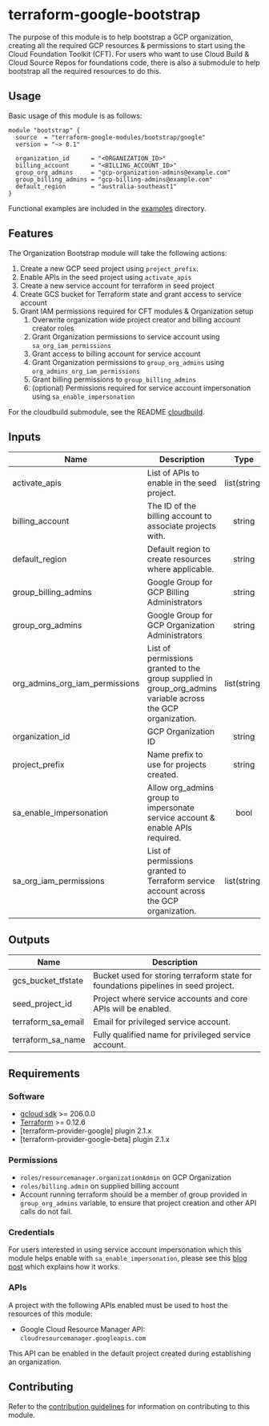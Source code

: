 # terraform-google-bootstrap

The purpose of this module is to help bootstrap a GCP organization, creating all the required GCP resources & permissions to start using the Cloud Foundation Toolkit (CFT). For users who want to use Cloud Build & Cloud Source Repos for foundations code, there is also a submodule to help bootstrap all the required resources to do this.

## Usage

Basic usage of this module is as follows:

```hcl
module "bootstrap" {
  source  = "terraform-google-modules/bootstrap/google"
  version = "~> 0.1"

  organization_id      = "<ORGANIZATION_ID>"
  billing_account      = "<BILLING_ACCOUNT_ID>"
  group_org_admins     = "gcp-organization-admins@example.com"
  group_billing_admins = "gcp-billing-admins@example.com"
  default_region       = "australia-southeast1"
}
```

Functional examples are included in the
[examples](./examples/) directory.

## Features

The Organization Bootstrap module will take the following actions:

1. Create a new GCP seed project using `project_prefix`.
1. Enable APIs in the seed project using `activate_apis`
1. Create a new service account for terraform in seed project
1. Create GCS bucket for Terraform state and grant access to service account
1. Grant IAM permissions required for CFT modules & Organization setup
    1. Overwrite organization wide project creator and billing account creator roles
    1. Grant Organization permissions to service account using `sa_org_iam_permissions`
    1. Grant access to billing account for service account
    1. Grant Organization permissions to `group_org_admins` using `org_admins_org_iam_permissions`
    1. Grant billing permissions to `group_billing_admins`
    1. (optional) Permissions required for service account impersonation using `sa_enable_impersonation`

For the cloudbuild submodule, see the README [cloudbuild](./modules/cloudbuild).


<!-- BEGINNING OF PRE-COMMIT-TERRAFORM DOCS HOOK -->
## Inputs

| Name | Description | Type | Default | Required |
|------|-------------|:----:|:-----:|:-----:|
| activate\_apis | List of APIs to enable in the seed project. | list(string) | `<list>` | no |
| billing\_account | The ID of the billing account to associate projects with. | string | n/a | yes |
| default\_region | Default region to create resources where applicable. | string | n/a | yes |
| group\_billing\_admins | Google Group for GCP Billing Administrators | string | n/a | yes |
| group\_org\_admins | Google Group for GCP Organization Administrators | string | n/a | yes |
| org\_admins\_org\_iam\_permissions | List of permissions granted to the group supplied in group_org_admins variable across the GCP organization. | list(string) | `<list>` | no |
| organization\_id | GCP Organization ID | string | n/a | yes |
| project\_prefix | Name prefix to use for projects created. | string | `"cft"` | no |
| sa\_enable\_impersonation | Allow org_admins group to impersonate service account & enable APIs required. | bool | `"false"` | no |
| sa\_org\_iam\_permissions | List of permissions granted to Terraform service account across the GCP organization. | list(string) | `<list>` | no |

## Outputs

| Name | Description |
|------|-------------|
| gcs\_bucket\_tfstate | Bucket used for storing terraform state for foundations pipelines in seed project. |
| seed\_project\_id | Project where service accounts and core APIs will be enabled. |
| terraform\_sa\_email | Email for privileged service account. |
| terraform\_sa\_name | Fully qualified name for privileged service account. |

<!-- END OF PRE-COMMIT-TERRAFORM DOCS HOOK -->

## Requirements

### Software

-   [gcloud sdk](https://cloud.google.com/sdk/install) >= 206.0.0
-   [Terraform](https://www.terraform.io/downloads.html) >= 0.12.6
-   [terraform-provider-google] plugin 2.1.x
-   [terraform-provider-google-beta] plugin 2.1.x

### Permissions

- `roles/resourcemanager.organizationAdmin` on GCP Organization
- `roles/billing.admin` on supplied billing account
- Account running terraform should be a member of group provided in `group_org_admins` variable, to ensure that project creation and other API calls do not fail.

### Credentials

For users interested in using service account impersonation which this module helps enable with `sa_enable_impersonation`, please see this [blog post](https://medium.com/google-cloud/terraform-assume-role-and-service-account-impersonation-on-google-cloud-ffc553863e72) which explains how it works.

### APIs

A project with the following APIs enabled must be used to host the
resources of this module:

- Google Cloud Resource Manager API: `cloudresourcemanager.googleapis.com`

This API can be enabled in the default project created during establishing an organization.

## Contributing

Refer to the [contribution guidelines](./CONTRIBUTING.md) for
information on contributing to this module.